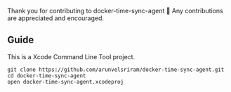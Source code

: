 Thank you for contributing to docker-time-sync-agent 🎉 Any contributions are appreciated and encouraged.

## Guide

This is a Xcode Command Line Tool project.

```
git clone https://github.com/arunvelsriram/docker-time-sync-agent.git
cd docker-time-sync-agent
open docker-time-sync-agent.xcodeproj
```
